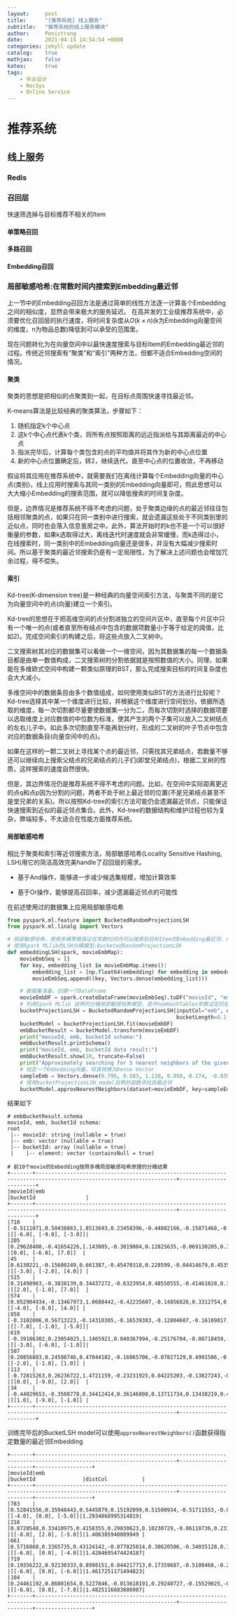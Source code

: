 ```yaml
---
layout:     post
title:      "[推荐系统] 线上服务"
subtitle:   "推荐系统的线上服务模块"
author:     Penistrong
date:       2021-04-15 14:54:54 +0800
categories: jekyll update
catalog:    true
mathjax:    false
katex:      true
tags:
    - 毕业设计
    - RecSys
    - Online Service
---
```


# 推荐系统

## 线上服务

### Redis

### 召回层

快速筛选掉与目标推荐不相关的Item

#### 单策略召回

#### 多路召回

#### Embedding召回

### 局部敏感哈希:在常数时间内搜索到Embedding最近邻

上一节中的Embedding召回方法是通过简单的线性方法逐一计算各个Embedding之间的相似度，显然会带来极大的服务延迟。
在高并发的工业级推荐系统中，必须要优化召回层的执行速度，将时间复杂度从$O(k \times n)$(k为Embedding向量空间的维度，n为物品总数)降低到可以承受的范围里。

现在问题转化为在向量空间中以最快速度搜索与目标Item的Embedding最近邻的过程。传统近邻搜索有“聚类”和“索引”两种方法，但都不适合Embedding空间的情况。

#### 聚类

聚类的思想是把相似的点聚类到一起，在目标点周围快速寻找最近邻。

K-means算法是比较经典的聚类算法，步骤如下：

1. 随机指定k个中心点
2. 这k个中心点代表k个类，将所有点按照距离的远近指派给与其距离最近的中心点
3. 指派完毕后，计算每个类包含的点的平均值并将其作为新的中心点位置
4. 新的中心点位置确定后，转2，继续迭代，直至中心点的位置收敛，不再移动

假设将其应用在推荐系统中，就需要我们在离线计算每个Embedding向量的中心点(类别)，线上应用时搜索与其同一类别的Embedding向量即可，照此思想可以大大缩小Embedding的搜索范围，就可以降低搜索的时间复杂度。

但是，边界情况是推荐系统不得不考虑的问题，处于聚类边缘的点的最近邻往往包括相邻聚类的点，如果只在同一类别中进行搜索，就会遗漏这些处于不同类别里的近似点，同时也会落入信息茧房之中。此外，算法开始时的k也不是一个可以很好衡量的参数，如果k选取得过大，离线迭代时速度就会非常缓慢，而k选得过小，在线搜索时，同一类别中的Embedding向量还是很多，并没有大幅减少搜索时间。所以基于聚类的最近邻搜索仍是有一定局限性，为了解决上述问题也会增加冗余过程，得不偿失。

#### 索引

Kd-tree(K-dimension tree)是一种经典的向量空间索引方法，与聚类不同的是它为向量空间中的点(向量)建立一个索引。

Kd-tree的思想在于把高维空间的点分割进独立的空间片区中，直至每个片区中只有一个唯一的点(或者直至所有结点中包含的数据项数量小于等于给定的阈值，比如2)。完成空间索引的构建之后，将这些点放入二叉树中。

二叉搜索树其对应的数据集可以看做一个一维空间，因为其数据集的每一个数据条目都是由单一数值构成，二叉搜索树的分割依据就是按照数值的大小。同理，如果能在多维欧式空间中构建一颗类似原理的BST，那么完成搜索目标的时间复杂度也会大大减小。

多维空间中的数据条目由多个数值组成，如何使用类似BST的方法进行比较呢？Kd-tree选择其中某一个维度进行比较，并根据这个维度进行空间划分。依据所选取的维度，每一次切割都尽量要使数据集一分为二，而每次切割时选择的数据项要以选取维度上对应数值的中位数为标准，使其产生的两个子集可以放入二叉树结点的左右儿子中。如此多次切割直至不能再划分时，形成的二叉树的叶子节点中包含对应的数据条目(向量空间中的点)。

如果在这样的一颗二叉树上寻找某个点的最近邻，只需找其兄弟结点，若数量不够还可以继续向上搜索父结点的兄弟结点的儿子们(即堂兄弟结点)，根据二叉树的性质，这样搜索的速度自然很快。

但是，其边界情况仍是推荐系统不得不考虑的问题。比如，在空间中实际距离更近的点q和点p因为分割的问题，两者不处于树上最近邻的位置(不是兄弟结点甚至不是堂兄弟的关系)。所以按照Kd-tree的索引方法可能仍会遗漏最近邻点，只能保证快速搜索到近似的最近邻点集合。此外，Kd-tree的数据结构和维护过程也较为复杂，弊端较多，不太适合在性能方面推荐系统。

#### 局部敏感哈希

相比于聚类和索引等近邻搜索方法，局部敏感哈希(Locality Sensitive Hashing, LSH)用它的简洁高效完美handle了召回层的需求。

- 基于And操作，能够进一步减少候选集规模，增加计算效率

- 基于Or操作，能够提高召回率，减少遗漏最近邻点的可能性

在前述使用过的数据集上应用局部敏感哈希

``` python
from pyspark.ml.feature import BucketedRandomProjectionLSH
from pyspark.ml.linalg import Vectors

# 局部敏感哈希，使用多桶策略保证在常数时间内可以搜索到目标Item的Embedding最近邻，作为召回层生成候选列表
# 使用Spark MLlib的LSH分桶模型:BucketedRandomProjectionLSH
def embeddingLSH(spark, movieEmbMap):
    movieEmbSeq = []
    for key, embedding_list in movieEmbMap.items():
        embedding_list = [np.float64(embedding) for embedding in embedding_list]
        movieEmbSeq.append((key, Vectors.dense(embedding_list)))

    # 数据集准备，创建一个DataFrame
    movieEmbDF = spark.createDataFrame(movieEmbSeq).toDF("movieId", "emb")
    # 利用Spark MLlib 自带的分桶局部敏感哈希模型，其中numHashTables参数设定的是一个Embedding对应的桶数，即分桶函数的数量
    bucketProjectionLSH = BucketedRandomProjectionLSH(inputCol="emb", outputCol="bucketId",
                                                      bucketLength=0.1, numHashTables=3)
    bucketModel = bucketProjectionLSH.fit(movieEmbDF)
    embBucketResult = bucketModel.transform(movieEmbDF)
    print("movieId, emb, bucketId schema:")
    embBucketResult.printSchema()
    print("movieId, emb, bucketId data result:")
    embBucketResult.show(10, truncate=False)
    print("Approximately searching for 5 nearest neighbors of the given sample embedding:")
    # 给定一个Embedding向量，将其转换为Dense Vector
    sampleEmb = Vectors.dense(0.795, 0.583, 1.120, 0.850, 0.174, -0.839, -0.0633, 0.249, 0.673, -0.237)
    # 使用bucketProjectionLSH_model自带的函数寻找其最近邻
    bucketModel.approxNearestNeighbors(dataset=movieEmbDF, key=sampleEmb, numNearestNeighbors=5).show(truncate=False)
```

结果如下

```shell
# embBucketResult.schema 
movieId, emb, bucketId schema:
root
 |-- movieId: string (nullable = true)
 |-- emb: vector (nullable = true)
 |-- bucketId: array (nullable = true)
 |    |-- element: vector (containsNull = true)

# 前10个movie的Embedding按照多桶局部敏感哈希原理的分桶结果
+-------+-------------------------------------------------------------------------------------------------------------------+------------------------+
|movieId|emb                                                                                                                |bucketId                |
+-------+-------------------------------------------------------------------------------------------------------------------+------------------------+
|710    |[-0.5111071,0.50438863,1.8513693,0.23458396,-0.44882166,-0.15871468,-0.124460064,-1.2311119,0.59869766,-1.8764442] |[[-6.0], [-9.0], [-3.0]]|
|205    |[0.29628408,-0.41654226,1.143805,-0.3019004,0.12825635,-0.069130205,0.37772354,-0.20516938,-0.27181762,-0.12217015]|[[0.0], [-6.0], [7.0]]  |
|45     |[0.6130221,-0.15600249,0.661387,-0.45470318,0.228599,-0.04414679,0.4535038,0.2664382,-0.41018534,0.038817674]      |[[-3.0], [-2.0], [4.0]] |
|515    |[0.31498963,-0.3838139,0.34437272,-0.6323954,0.48550555,-0.41461828,0.38806593,-0.07489163,-0.6147391,0.43796948]  |[[2.0], [-1.0], [7.0]]  |
|574    |[0.052904934,-0.13467973,1.0688442,-0.42235607,-0.14856826,0.3312754,0.61648935,0.15280035,-0.20757616,-0.27220902]|[[-4.0], [-8.0], [4.0]] |
|858    |[-0.3102006,0.56713223,-0.14310305,-0.16539383,-0.12804607,-0.16109817,0.47501242,-0.18505174,0.359562,0.09068517] |[[-7.0], [-1.0], [-5.0]]|
|619    |[-0.39186302,0.23054025,1.1465921,0.040367994,-0.25176704,-0.08718459,-0.05249271,-0.7909765,0.33028358,-1.198281] |[[-3.0], [-6.0], [-1.0]]|
|507    |[0.20856883,0.24598746,0.47044182,-0.16065706,-0.07827129,0.4991506,-0.031586923,-0.10119086,-0.5620659,0.08915071]|[[-2.0], [-1.0], [1.0]] |
|113    |[-0.72815263,0.26236722,1.4721159,-0.23231925,0.04225203,-0.13827243,-0.19969454,-1.0737088,0.18017502,-0.6397825] |[[0.0], [-9.0], [2.0]]  |
|34     |[-0.44029653,-0.3508778,0.34412414,0.36146808,0.13711734,0.13438219,0.45183885,0.19798796,0.23603484,0.27684626]   |[[1.0], [-9.0], [-1.0]] |
+-------+-------------------------------------------------------------------------------------------------------------------+------------------------+
```

训练完毕后的BucketLSH model可以使用`approxNearestNeighbors()`函数获得指定数量的最近邻Embedding

```shell
+-------+-------------------------------------------------------------------------------------------------------------------+-----------------------+------------------+
|movieId|emb                                                                                                                |bucketId               |distCol           |
+-------+-------------------------------------------------------------------------------------------------------------------+-----------------------+------------------+
|783    |[0.52841556,0.35948443,0.5445879,0.15192099,0.51500934,-0.51711553,-0.017292202,-0.44987023,0.76398015,-0.35930213]|[[-4.0], [0.0], [-5.0]]|1.2934868995314819|
|216    |[0.8720548,0.33410975,0.4158355,0.29830623,0.10230729,-0.06118736,0.2315479,0.2772035,0.18121752,-0.649445]        |[[-8.0], [2.0], [-5.0]]|1.406385940089949 |
|661    |[0.5716868,0.3365735,0.43124142,-0.077825814,0.30620506,-0.34035128,0.16039489,-0.26449445,0.63803244,-0.35367867] |[[-6.0], [0.0], [-4.0]]|1.4284695474424187|
|719    |[0.19356222,0.92130333,0.8998151,0.044217713,0.17359687,-0.5108468,-0.26748997,-0.5147677,0.51631904,-0.6902428]   |[[-6.0], [0.0], [-6.0]]|1.4617251171494823|
|104    |[0.24461192,0.86801654,0.5227846,-0.013618191,0.29240727,-0.15529025,-0.22013639,0.5293594,0.35163978,-0.38940087] |[[-6.0], [0.0], [-7.0]]|1.4825116683886987|
+-------+-------------------------------------------------------------------------------------------------------------------+-----------------------+------------------+
```
